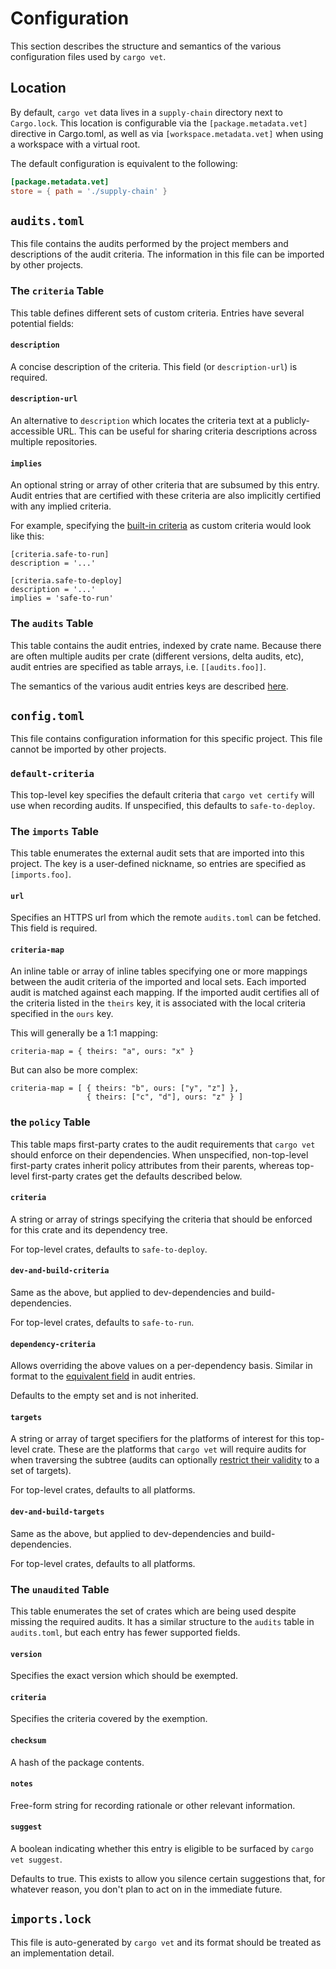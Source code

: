 # Configuration

This section describes the structure and semantics of the various configuration
files used by `cargo vet`.

## Location

By default, `cargo vet` data lives in a `supply-chain` directory next to
`Cargo.lock`. This location is configurable via the `[package.metadata.vet]`
directive in Cargo.toml, as well as via `[workspace.metadata.vet]` when using a
workspace with a virtual root.

The default configuration is equivalent to the following:

```toml
[package.metadata.vet]
store = { path = './supply-chain' }
```

## `audits.toml`

This file contains the audits performed by the project members and descriptions
of the audit criteria. The information in this file can be imported by other
projects.

### The `criteria` Table

This table defines different sets of custom criteria. Entries have several
potential fields:

#### `description`

A concise description of the criteria. This field (or `description-url`) is
required.

#### `description-url`

An alternative to `description` which locates the criteria text at a
publicly-accessible URL. This can be useful for sharing criteria descriptions
across multiple repositories.

#### `implies`

An optional string or array of other criteria that are subsumed by this entry.
Audit entries that are certified with these criteria are also implicitly
certified with any implied criteria.

For example, specifying the [built-in criteria](built-in-criteria.md) as custom
criteria would look like this:

```
[criteria.safe-to-run]
description = '...'

[criteria.safe-to-deploy]
description = '...'
implies = 'safe-to-run'
```

### The `audits` Table

This table contains the audit entries, indexed by crate name. Because there are
often multiple audits per crate (different versions, delta audits, etc), audit
entries are specified as table arrays, i.e. `[[audits.foo]]`.

The semantics of the various audit entries keys are described
[here](audit-entries.md).

## `config.toml`

This file contains configuration information for this specific project. This
file cannot be imported by other projects.

### `default-criteria`

This top-level key specifies the default criteria that `cargo vet certify` will
use when recording audits. If unspecified, this defaults to `safe-to-deploy`.

### The `imports` Table

This table enumerates the external audit sets that are imported into this
project. The key is a user-defined nickname, so entries are specified as
`[imports.foo]`.

#### `url`

Specifies an HTTPS url from which the remote `audits.toml` can be fetched. This
field is required.

#### `criteria-map`

An inline table or array of inline tables specifying one or more mappings
between the audit criteria of the imported and local sets. Each imported audit
is matched against each mapping. If the imported audit certifies all of the
criteria listed in the `theirs` key, it is associated with the local criteria
specified in the `ours` key.

This will generally be a 1:1 mapping:

```
criteria-map = { theirs: "a", ours: "x" }
```

But can also be more complex:

```
criteria-map = [ { theirs: "b", ours: ["y", "z"] },
                 { theirs: ["c", "d"], ours: "z" } ]
```

### the `policy` Table

This table maps first-party crates to the audit requirements that `cargo vet`
should enforce on their dependencies. When unspecified, non-top-level
first-party crates inherit policy attributes from their parents, whereas
top-level first-party crates get the defaults described below.

#### `criteria`

A string or array of strings specifying the criteria that should be enforced for
this crate and its dependency tree.

For top-level crates, defaults to `safe-to-deploy`.

#### `dev-and-build-criteria`

Same as the above, but applied to dev-dependencies and build-dependencies.

For top-level crates, defaults to `safe-to-run`.

#### `dependency-criteria`

Allows overriding the above values on a per-dependency basis. Similar in format
to the [equivalent field](audit-entries.md#dependency-criteria) in audit
entries.

Defaults to the empty set and is not inherited.

#### `targets`

A string or array of target specifiers for the platforms of interest for this
top-level crate. These are the platforms that `cargo vet` will require audits
for when traversing the subtree (audits can optionally [restrict their
validity](audit-entries.md#targets) to a set of targets).

For top-level crates, defaults to all platforms.

#### `dev-and-build-targets`

Same as the above, but applied to dev-dependencies and build-dependencies.

For top-level crates, defaults to all platforms.


### The `unaudited` Table

This table enumerates the set of crates which are being used despite missing the
required audits. It has a similar structure to the `audits` table in
`audits.toml`, but each entry has fewer supported fields.

#### `version`

Specifies the exact version which should be exempted.

#### `criteria`

Specifies the criteria covered by the exemption.

#### `checksum`

A hash of the package contents.

#### `notes`

Free-form string for recording rationale or other relevant information.

#### `suggest`

A boolean indicating whether this entry is eligible to be surfaced by `cargo vet
suggest`.

Defaults to true. This exists to allow you silence certain suggestions that, for
whatever reason, you don't plan to act on in the immediate future.

## `imports.lock`

This file is auto-generated by `cargo vet` and its format should be treated as
an implementation detail.
